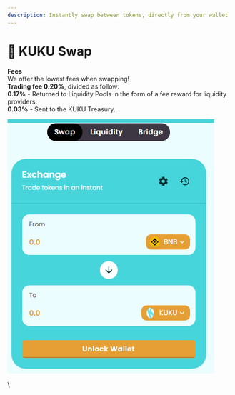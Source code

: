 ```yaml
---
description: Instantly swap between tokens, directly from your wallet
---
```


# 🔄 KUKU Swap

**Fees**\
We offer the lowest fees when swapping!\
**Trading fee 0.20%**, divided as follow:\
**0.17%**  - Returned to Liquidity Pools in the form of a fee reward for liquidity providers.\
**0.03%** - Sent to the KUKU Treasury.

![Instantly trade between tokens for the lowest fees on the market](../../.gitbook/assets/kukuswap.png)

\
